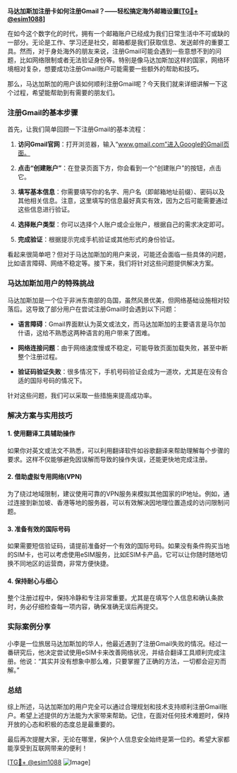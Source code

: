 **马达加斯加注册卡如何注册Gmail？——轻松搞定海外邮箱设置[[TG💪+ @esim1088](https://t.me/s/esim1088)]**

在如今这个数字化的时代，拥有一个邮箱账户已经成为我们日常生活中不可或缺的一部分。无论是工作、学习还是社交，邮箱都是我们获取信息、发送邮件的重要工具。然而，对于身处海外的朋友来说，注册Gmail可能会遇到一些意想不到的问题，比如网络限制或者无法验证身份等。特别是像马达加斯加这样的国家，网络环境相对复杂，想要成功注册Gmail账户可能需要一些额外的帮助和技巧。

那么，马达加斯加的用户该如何顺利注册Gmail呢？今天我们就来详细讲解一下这个过程，希望能帮助到有需要的朋友们。

### 注册Gmail的基本步骤

首先，让我们简单回顾一下注册Gmail的基本流程：

1. **访问Gmail官网**：打开浏览器，输入“www.gmail.com”进入Google的Gmail页面。
   
2. **点击“创建账户”**：在登录页面下方，你会看到一个“创建账户”的按钮，点击它。

3. **填写基本信息**：你需要填写你的名字、用户名（即邮箱地址前缀）、密码以及其他相关信息。注意，这里填写的信息最好真实有效，因为之后可能需要通过这些信息进行验证。

4. **选择账户类型**：你可以选择个人账户或企业账户，根据自己的需求决定即可。

5. **完成验证**：根据提示完成手机验证或其他形式的身份验证。

看起来很简单吧？但对于马达加斯加的用户来说，可能还会面临一些具体的问题，比如语言障碍、网络不稳定等。接下来，我们将针对这些问题提供解决方案。

### 马达加斯加用户的特殊挑战

马达加斯加是一个位于非洲东南部的岛国，虽然风景优美，但网络基础设施相对较落后。这导致了部分用户在尝试注册Gmail时会遇到以下问题：

- **语言障碍**：Gmail界面默认为英文或法文，而马达加斯加的主要语言是马尔加什语，这给不熟悉这两种语言的用户带来了困难。
  
- **网络连接问题**：由于网络速度慢或不稳定，可能导致页面加载失败，甚至中断整个注册过程。

- **验证码验证失败**：很多情况下，手机号码验证会成为一道坎，尤其是在没有合适的国际号码的情况下。

针对这些问题，我们可以采取一些措施来提高成功率。

### 解决方案与实用技巧

#### 1. **使用翻译工具辅助操作**
如果你对英文或法文不熟悉，可以利用翻译软件如谷歌翻译来帮助理解每个步骤的要求。这样不仅能够避免因误解而导致的操作失误，还能更快地完成注册。

#### 2. **借助虚拟专用网络(VPN)**
为了绕过地域限制，建议使用可靠的VPN服务来模拟其他国家的IP地址。例如，通过连接到新加坡、香港等地的服务器，可以有效解决因地理位置造成的访问限制问题。

#### 3. **准备有效的国际号码**
如果需要短信验证码，请提前准备好一个有效的国际号码。如果没有条件购买当地的SIM卡，也可以考虑使用eSIM服务，比如ESIM卡产品，它可以让你随时随地切换不同地区的运营商，非常方便快捷。

#### 4. **保持耐心与细心**
整个注册过程中，保持冷静和专注非常重要。尤其是在填写个人信息和确认条款时，务必仔细检查每一项内容，确保准确无误后再提交。

### 实际案例分享

小李是一位旅居马达加斯加的华人，他最近遇到了注册Gmail失败的情况。经过一番研究后，他决定尝试使用eSIM卡来改善网络状况，并结合翻译工具顺利完成注册。他说：“其实并没有想象中那么难，只要掌握了正确的方法，一切都会迎刃而解。”

### 总结

综上所述，马达加斯加的用户完全可以通过合理规划和技术支持顺利注册Gmail账户。希望上述提供的方法能为大家带来帮助。记住，在面对任何技术难题时，保持开放的心态和积极的态度总是最重要的。

最后再次提醒大家，无论在哪里，保护个人信息安全始终是第一位的。希望大家都能享受到互联网带来的便利！

[[TG💪+ @esim1088](https://t.me/s/esim1088) ![Image](https://i.postimg.cc/4NQfJmqS/Snipaste-2025-05-13-00-14-12.png)]
